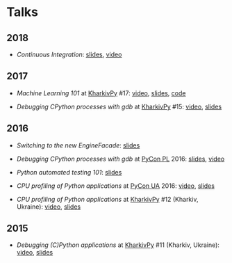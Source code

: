 Talks
=====

2018
----

- *Continuous Integration*: [slides][ci_slides], [video][ci_video]

[ci_slides]: openstackci/slides.pdf
[ci_video]: https://www.youtube.com/watch?v=25cQ910pyGM

2017
----

- *Machine Learning 101* at [KharkivPy] #17: [video][ml101_video], [slides][ml101_slides], [code][ml101_code]

[ml101_video]: https://www.youtube.com/watch?v=RtgpPMZu_TY
[ml101_slides]: http://nbviewer.jupyter.org/format/slides/github/malor/machine-learning-101/blob/master/index.ipynb#/
[ml101_code]: https://github.com/malor/machine-learning-101

- *Debugging CPython processes with gdb* at [KharkivPy] #15: [video][gdbdebugging_video_kharkivpy], [slides][gdbdebugging_slides_kharkivpy]

[gdbdebugging_video_kharkivpy]: https://www.youtube.com/watch?v=3h4-XTYQhWc
[gdbdebugging_slides_kharkivpy]: http://www.slideshare.net/amd4ever/debugging-of-cpython-applications-71486119

2016
----

- *Switching to the new EngineFacade*: [slides][enginefacade_slides]

[enginefacade_slides]: http://www.slideshare.net/amd4ever/switching-to-the-new-enginefacade


- *Debugging CPython processes with gdb* at [PyCon PL] 2016: [slides][gdbdebugging_slides], [video][gdbdebugging_video]

[gdbdebugging_slides]: http://www.slideshare.net/amd4ever/slides-67126020
[gdbdebugging_video]: https://www.youtube.com/watch?v=VIhT_XzWnl0


- *Python automated testing 101*: [slides][automated_testing_slides]

[automated_testing_slides]: autotesting/slides.pdf


- *CPU profiling of Python applications* at [PyCon UA] 2016: [video][profiling_video_uapycon], [slides][profiling_slides_uapycon]

[profiling_video_uapycon]: https://www.youtube.com/watch?v=nW3nN7mbdG0
[profiling_slides_uapycon]: profiling/slides.pdf


- *CPU profiling of Python applications* at [KharkivPy] #12 (Kharkiv, Ukraine): [video][profiling_video], [slides][profiling_slides]

[profiling_video]: https://www.youtube.com/watch?v=KcvsJ1jvirA
[profiling_slides]: https://www.dropbox.com/s/8wdev9or47pdnq7/kharkivpy-profiling.tar.gz?dl=1

2015
----

- *Debugging (C)Python applications* at [KharkivPy] #11 (Kharkiv, Ukraine): [video][debugging_video], [slides][debugging_slides]

[debugging_video]: https://www.youtube.com/watch?v=Yi1VuXjWV2E
[debugging_slides]: https://www.dropbox.com/s/bjowr0j4vck6ijy/kharkivpy-debugging.pdf?dl=1

[KharkivPy]: http://kharkivpy.org.ua/
[PyCon UA]: http://ua.pycon.org/
[PyCon PL]: https://pl.pycon.org/

